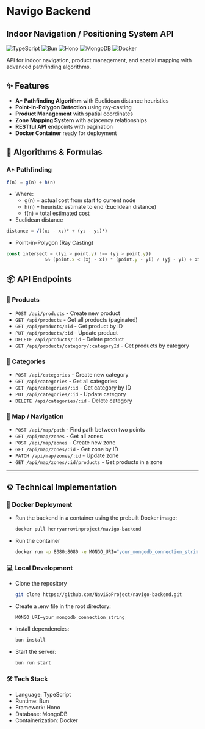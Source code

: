 # Navigo Backend️
## Indoor Navigation / Positioning System API

![TypeScript](https://img.shields.io/badge/TypeScript-Supported-blue?logo=typescript)
![Bun](https://img.shields.io/badge/Runtime-Bun-ff69b4)
![Hono](https://img.shields.io/badge/Hono-Framework-FF5700?logo=hono)
![MongoDB](https://img.shields.io/badge/Database-MongoDB-green?logo=mongodb)
![Docker](https://img.shields.io/badge/Docker-Enabled-blue?logo=docker)

API for indoor navigation, product management, and spatial mapping with advanced pathfinding algorithms.

## ✨ Features

- **A\* Pathfinding Algorithm** with Euclidean distance heuristics
- **Point-in-Polygon Detection** using ray-casting
- **Product Management** with spatial coordinates
- **Zone Mapping System** with adjacency relationships
- **RESTful API** endpoints with pagination
- **Docker Container** ready for deployment

## 🧮 Algorithms & Formulas

### A* Pathfinding
```javascript
f(n) = g(n) + h(n)
```
- Where:
   - g(n) = actual cost from start to current node
   - h(n) = heuristic estimate to end (Euclidean distance)
   - f(n) = total estimated cost
- Euclidean distance
```javascript
distance = √((x₂ - x₁)² + (y₂ - y₁)²)
```
- Point-in-Polygon (Ray Casting)
```javascript
const intersect = ((yi > point.y) !== (yj > point.y)) 
              && (point.x < (xj - xi) * (point.y - yi) / (yj - yi) + xi);
```

## 📦 API Endpoints

### 🔹 Products
- `POST /api/products` - Create new product  
- `GET /api/products` - Get all products (paginated)  
- `GET /api/products/:id` - Get product by ID  
- `PUT /api/products/:id` - Update product  
- `DELETE /api/products/:id` - Delete product  
- `GET /api/products/category/:categoryId` - Get products by category 

### 🔹 Categories
- `POST /api/categories` - Create new category  
- `GET /api/categories` - Get all categories  
- `GET /api/categories/:id` - Get category by ID  
- `PUT /api/categories/:id` - Update category  
- `DELETE /api/categories/:id` - Delete category

### 🔹 Map / Navigation
- `POST /api/map/path` - Find path between two points  
- `GET /api/map/zones` - Get all zones  
- `POST /api/map/zones` - Create new zone  
- `GET /api/map/zones/:id` - Get zone by ID  
- `PATCH /api/map/zones/:id` - Update zone  
- `GET /api/map/zones/:id/products` - Get products in a zone  

---

## ⚙️ Technical Implementation

### 🐳 Docker Deployment

- Run the backend in a container using the prebuilt Docker image:
  ```bash
  docker pull henryarrovinproject/navigo-backend
  ```
- Run the container
  ```bash
  docker run -p 8080:8080 -e MONGO_URI="your_mongodb_connection_string" henryarrovinproject/navigo-backend
  ```

### 💻 Local Development

- Clone the repository
  ```bash
  git clone https://github.com/NaviGoProject/navigo-backend.git
  ```
- Create a .env file in the root directory:
   ```env
   MONGO_URI=your_mongodb_connection_string
   ```
- Install dependencies:
  ```bash
  bun install
  ```
- Start the server:
  ```bash
  bun run start
  ```

### 🛠 Tech Stack️

- Language: TypeScript
- Runtime: Bun
- Framework: Hono
- Database: MongoDB
- Containerization: Docker